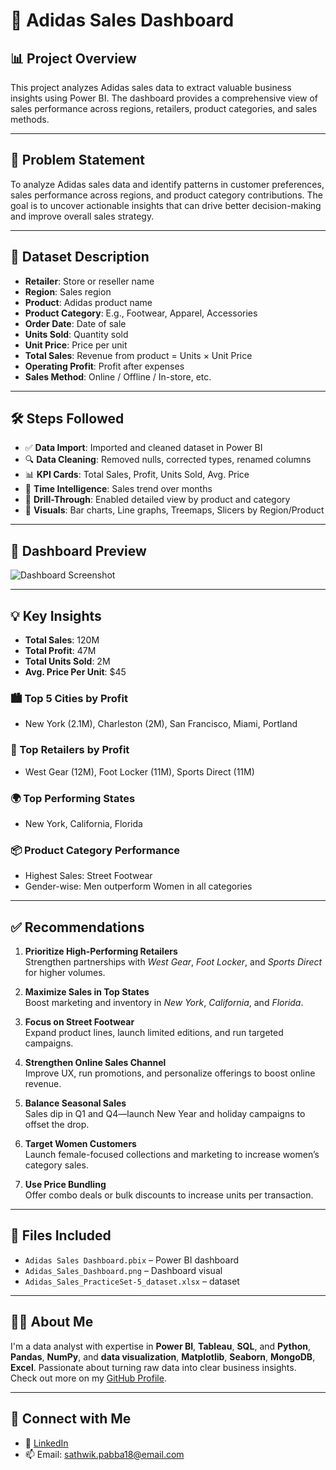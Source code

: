 # 👟 Adidas Sales Dashboard

## 📊 Project Overview

This project analyzes Adidas sales data to extract valuable business insights using Power BI. The dashboard provides a comprehensive view of sales performance across regions, retailers, product categories, and sales methods.

---

## 🧩 Problem Statement

To analyze Adidas sales data and identify patterns in customer preferences, sales performance across regions, and product category contributions. The goal is to uncover actionable insights that can drive better decision-making and improve overall sales strategy.

---

## 📁 Dataset Description

- **Retailer**: Store or reseller name
- **Region**: Sales region
- **Product**: Adidas product name
- **Product Category**: E.g., Footwear, Apparel, Accessories
- **Order Date**: Date of sale
- **Units Sold**: Quantity sold
- **Unit Price**: Price per unit
- **Total Sales**: Revenue from product = Units × Unit Price
- **Operating Profit**: Profit after expenses
- **Sales Method**: Online / Offline / In-store, etc.

---

## 🛠️ Steps Followed

- ✅ **Data Import**: Imported and cleaned dataset in Power BI
- 🔍 **Data Cleaning**: Removed nulls, corrected types, renamed columns
- 📊 **KPI Cards**: Total Sales, Profit, Units Sold, Avg. Price
- 📅 **Time Intelligence**: Sales trend over months
- 📌 **Drill-Through**: Enabled detailed view by product and category
- 🎨 **Visuals**: Bar charts, Line graphs, Treemaps, Slicers by Region/Product

---


## 📸 Dashboard Preview

![Dashboard Screenshot](https://github.com/Sathwik40/Adidas_Sales_Dashboard/blob/main/Adidas_Sales_Dashboard.png)

---

## 💡 Key Insights

- **Total Sales**: 120M  
- **Total Profit**: 47M  
- **Total Units Sold**: 2M  
- **Avg. Price Per Unit**: $45

### 🏙️ Top 5 Cities by Profit
- New York (2.1M), Charleston (2M), San Francisco, Miami, Portland

### 🏢 Top Retailers by Profit
- West Gear (12M), Foot Locker (11M), Sports Direct (11M)

### 🌍 Top Performing States
- New York, California, Florida

### 📦 Product Category Performance
- Highest Sales: Street Footwear  
- Gender-wise: Men outperform Women in all categories

---

## ✅ Recommendations

1. **Prioritize High-Performing Retailers**  
   Strengthen partnerships with *West Gear*, *Foot Locker*, and *Sports Direct* for higher volumes.

2. **Maximize Sales in Top States**  
   Boost marketing and inventory in *New York*, *California*, and *Florida*.

3. **Focus on Street Footwear**  
   Expand product lines, launch limited editions, and run targeted campaigns.

4. **Strengthen Online Sales Channel**  
   Improve UX, run promotions, and personalize offerings to boost online revenue.

5. **Balance Seasonal Sales**  
   Sales dip in Q1 and Q4—launch New Year and holiday campaigns to offset the drop.

6. **Target Women Customers**  
   Launch female-focused collections and marketing to increase women’s category sales.

7. **Use Price Bundling**  
   Offer combo deals or bulk discounts to increase units per transaction.


---

## 📁 Files Included

- `Adidas Sales Dashboard.pbix` – Power BI dashboard
- `Adidas_Sales_Dashboard.png` – Dashboard visual
- `Adidas_Sales_PracticeSet-5_dataset.xlsx` – dataset

---

## 🙋‍♂️ About Me

I'm a data analyst with expertise in **Power BI**, **Tableau**, **SQL**, and **Python**, **Pandas**, **NumPy**, and **data visualization**, **Matplotlib**, **Seaborn**, **MongoDB**, **Excel**. Passionate about turning raw data into clear business insights.  
Check out more on my [GitHub Profile](https://github.com/pabbasathwik).

---

## 🔗 Connect with Me

- 💼 [LinkedIn](https://linkedin.com/in/sathwikpabba)
- 📫 Email: sathwik.pabba18@email.com

